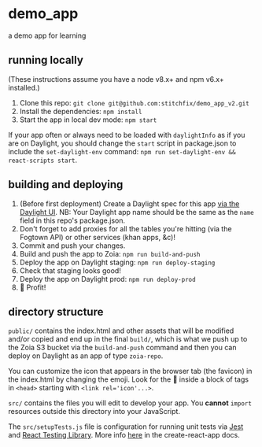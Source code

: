 # demo_app

a demo app for learning

## running locally

(These instructions assume you have a node v8.x+ and npm v6.x+ installed.)

1. Clone this repo: `git clone git@github.com:stitchfix/demo_app_v2.git`
1. Install the dependencies: `npm install`
1. Start the app in local dev mode: `npm start`

If your app often or always need to be loaded with `daylightInfo` as if you are on Daylight, you should change the `start` script in package.json to include the `set-daylight-env` command: `npm run set-daylight-env && react-scripts start`.

## building and deploying

1. (Before first deployment) Create a Daylight spec for this app [via the Daylight UI](https://admin.daylight.stitchfix.com/create-app). NB: Your Daylight app name should be the same as the `name` field in this repo's package.json.
1. Don't forget to add proxies for all the tables you're hitting (via the Fogtown API) or other services (khan apps, &c)!
1. Commit and push your changes.
1. Build and push the app to Zoia: `npm run build-and-push`
1. Deploy the app on Daylight staging: `npm run deploy-staging`
1. Check that staging looks good!
1. Deploy the app on Daylight prod: `npm run deploy-prod`
1. 💸 Profit!

## directory structure

`public/` contains the index.html and other assets that will be modified and/or copied and end up in the final `build/`, which is what we push up to the Zoia S3 bucket via the `build-and-push` command and then you can deploy on Daylight as an app of type `zoia-repo`.

You can customize the icon that appears in the browser tab (the favicon) in the index.html by changing the emoji. Look for the 💫 inside a block of tags in `<head>` starting with `<link rel='icon'...>`.

`src/` contains the files you will edit to develop your app. You **cannot** `import` resources outside this directory into your JavaScript.

The `src/setupTests.js` file is configuration for running unit tests via [Jest](https://jestjs.io/) and [React Testing Library](https://testing-library.com/docs/react-testing-library/intro). More info [here](https://create-react-app.dev/docs/running-tests) in the create-react-app docs.
